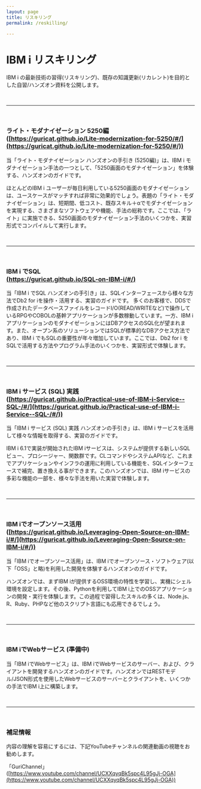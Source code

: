 ```yaml
---
layout: page
title: リスキリング
permalink: /reskilling/

---
```


# IBM i リスキリング

IBM i の最新技術の習得(リスキリング)、既存の知識更新(リカレント)を目的とした自習/ハンズオン資料を公開します。

<br>

---
<br>

### ライト・モダナイゼーション 5250編<br>([https://guricat.github.io/Lite-modernization-for-5250/#/](https://guricat.github.io/Lite-modernization-for-5250/#/))

当「ライト・モダナイゼーション ハンズオンの手引き (5250編)」は、IBM i モダナイゼーション手法の一つとして、「5250画面のモダナイゼーション」を体験する、ハンズオンのガイドです。

ほとんどのIBM i ユーザーが毎日利用している5250画面のモダナイゼーションは、ユースケースがマッチすれば非常に効果的でしょう。表題の「ライト・モダナイゼーション」は、短期間、低コスト、既存スキル＋αでモダナイゼーションを実現する、さまざまなソフトウェアや機能、手法の総称です。ここでは、「ライト」に実施できる、5250画面のモダナイゼーション手法のいくつかを、実習形式でコンパイルして実行します。

<br>

---
<br>

### IBM i でSQL<br>[(https://guricat.github.io/SQL-on-IBM-i/#/)](https://guricat.github.io/SQL-on-IBM-i/#/)

当「IBM i でSQL ハンズオンの手引き」は、SQLインターフェースから様々な方法でDb2 for iを操作・活用する、実習のガイドです。 多くのお客様で、DDSで作成されたデータベースファイルをレコードI/O(READ/WRITEなど)で操作しているRPGやCOBOLの基幹アプリケーションが多数稼動しています。一方、IBM i アプリケーションのモダナイゼーションにはDBアクセスのSQL化が望まれます。また、オープン系のソリューションではSQLが標準的なDBアクセス方法であり、IBM i でもSQLの重要性が年々増加しています。ここでは、Db2 for i をSQLで活用する方法やプログラム手法のいくつかを、実習形式で体験します。

<br>

---
<br>

### IBM i サービス (SQL) 実践<br>([https://guricat.github.io/Practical-use-of-IBM-i-Service--SQL-/#/](https://guricat.github.io/Practical-use-of-IBM-i-Service--SQL-/#/))

当「IBM i サービス (SQL) 実践 ハンズオンの手引き」は、IBM i サービスを活用して様々な情報を取得する、実習のガイドです。

IBM i 6.1で実装が開始されたIBM iサービスは、システムが提供する新しいSQLビュー、プロシージャー、関数群です。CLコマンドやシステムAPIなど、これまでアプリケーションやインフラの運用に利用している機能を、SQLインターフェースで補完、置き換える事ができます。このハンズオンでは、IBM iサービスの多彩な機能の一部を、様々な手法を用いた実習で体験します。

<br>

---
<br>

### IBM iでオープンソース活用<br>([https://guricat.github.io/Leveraging-Open-Source-on-IBM-i/#/](https://guricat.github.io/Leveraging-Open-Source-on-IBM-i/#/))

当「IBM iでオープンソース活用」は、IBM iでオープンソース・ソフトウェア(以下「OSS」と略)を利用した開発を体験するハンズオンのガイドです。

ハンズオンでは、まずIBM iが提供するOSS環境の特性を学習し、実機にシェル環境を設定します。その後、Pythonを利用してIBM i上でのOSSアプリケーションの開発・実行を体験します。この過程で習得したスキルの多くは、Node.js、R、Ruby、PHPなど他のスクリプト言語にも応用できるでしょう。

<br>

---
<br>

### IBM iでWebサービス (準備中)

当「IBM iでWebサービス」は、IBM iでWebサービスのサーバー、および、クライアントを開発するハンズオンのガイドです。ハンズオンではRESTモデル/JSON形式を使用したWebサービスのサーバーとクライアントを、いくつかの手法でIBM i上に構築します。

<br>

---
<br>

### 補足情報

内容の理解を容易にするには、下記YouTubeチャンネルの関連動画の視聴をお勧めします。

「GuriChannel」 ([https://www.youtube.com/channel/UCXXqyqBk5spc4L95gJj-OGA](https://www.youtube.com/channel/UCXXqyqBk5spc4L95gJj-OGA))
